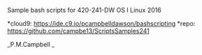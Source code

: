 Sample bash scripts for 420-241-DW OS I Linux 2016  


*cloud9: https://ide.c9.io/pcampbelldawson/bashscripting
*repo: https://github.com/campbe13/ScriptsSamples241

_P.M.Campbell _

